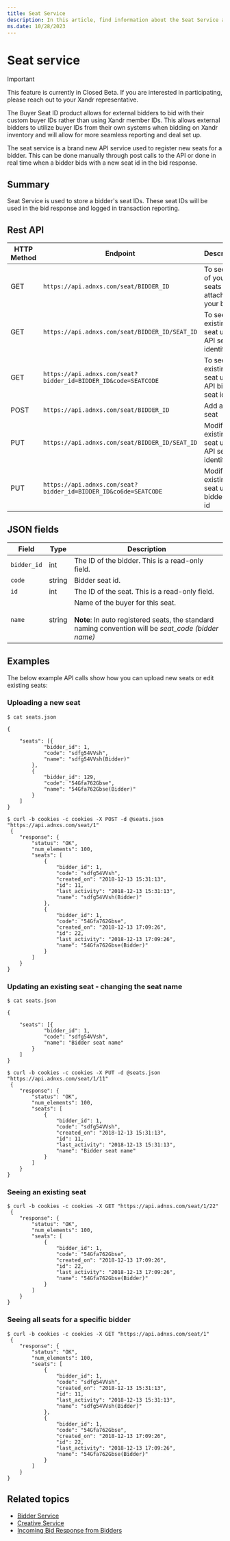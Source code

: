 ```yaml
---
title: Seat Service
description: In this article, find information about the Seat Service and the fields associated with it along with examples.
ms.date: 10/28/2023
---
```


# Seat service

> [!IMPORTANT]
> This feature is currently in Closed Beta. If you are interested in participating, please reach out to your Xandr representative.

The Buyer Seat ID product allows for external bidders to bid with their custom buyer IDs rather than using Xandr member IDs. This allows external bidders to utilize buyer IDs from their own systems when bidding on Xandr inventory and will allow for more seamless reporting and deal set up.

The seat service is a brand new API service used to register new seats for a bidder. This can be done manually through post calls to the API or done in real time when a bidder bids with a new seat id in the bid response.

## Summary

Seat Service is used to store a bidder's seat IDs. These seat IDs will be used in the bid response and logged in transaction reporting.

## Rest API

| HTTP Method | Endpoint | Description |
|---|---|---|
| GET | `https://api.adnxs.com/seat/BIDDER_ID` | To see all of your seats attached to your bidder |
| GET | `https://api.adnxs.com/seat/BIDDER_ID/SEAT_ID` | To see an existing seat using API seat identifier |
| GET | `https://api.adnxs.com/seat?bidder_id=BIDDER_ID&code=SEATCODE` | To see an existing seat using API bidder seat id |
| POST | `https://api.adnxs.com/seat/BIDDER_ID` | Add a new seat |
| PUT | `https://api.adnxs.com/seat/BIDDER_ID/SEAT_ID` | Modify an existing seat using API seat identifier |
| PUT | `https://api.adnxs.com/seat?bidder_id=BIDDER_ID&co6de=SEATCODE` | Modify an existing seat using bidder seat id |

## JSON fields

| Field | Type | Description |
|---|---|---|
| `bidder_id` | int | The ID of the bidder. This is a read-only field. |
| `code` | string | Bidder seat id. |
| `id` | int | The ID of the seat. This is a read-only field. |
| `name` | string | Name of the buyer for this seat. <br><br> **Note**: In auto registered seats, the standard naming convention will be *seat_code (bidder name)* |

## Examples

The below example API calls show how you can upload new seats or edit existing seats:

### Uploading a new seat

```
$ cat seats.json
 
{
 
    "seats": [{
            "bidder_id": 1,
            "code": "sdfg54VVsh",
            "name": "sdfg54VVsh(Bidder)"
        },
        {
            "bidder_id": 129,
            "code": "54Gfa762Gbse",
            "name": "54Gfa762Gbse(Bidder)"
        }
    ]
}
 
$ curl -b cookies -c cookies -X POST -d @seats.json "https://api.adnxs.com/seat/1"
 {
    "response": {
        "status": "OK",
        "num_elements": 100,
        "seats": [
            {
                "bidder_id": 1,
                "code": "sdfg54VVsh",
                "created_on": "2018-12-13 15:31:13",
                "id": 11,
                "last_activity": "2018-12-13 15:31:13",
                "name": "sdfg54VVsh(Bidder)"
            },
            {
                "bidder_id": 1,
                "code": "54Gfa762Gbse",
                "created_on": "2018-12-13 17:09:26",
                "id": 22,
                "last_activity": "2018-12-13 17:09:26",
                "name": "54Gfa762Gbse(Bidder)"
            }
        ]
    }
}
```

### Updating an existing seat - changing the seat name

```
$ cat seats.json
 
{
 
    "seats": [{
            "bidder_id": 1,
            "code": "sdfg54VVsh",
            "name": "Bidder seat name"
        }
    ]
}
 
$ curl -b cookies -c cookies -X PUT -d @seats.json "https://api.adnxs.com/seat/1/11"
 {
    "response": {
        "status": "OK",
        "num_elements": 100,
        "seats": [
            {
                "bidder_id": 1,
                "code": "sdfg54VVsh",
                "created_on": "2018-12-13 15:31:13",
                "id": 11,
                "last_activity": "2018-12-13 15:31:13",
                "name": "Bidder seat name"
            }
        ]
    }
}
```

### Seeing an existing seat

```
$ curl -b cookies -c cookies -X GET "https://api.adnxs.com/seat/1/22"
 {
    "response": {
        "status": "OK",
        "num_elements": 100,
        "seats": [
            {
                "bidder_id": 1,
                "code": "54Gfa762Gbse",
                "created_on": "2018-12-13 17:09:26",
                "id": 22,
                "last_activity": "2018-12-13 17:09:26",
                "name": "54Gfa762Gbse(Bidder)"
            }
        ]
    }
}
```

### Seeing all seats for a specific bidder

```
$ curl -b cookies -c cookies -X GET "https://api.adnxs.com/seat/1"
 {
    "response": {
        "status": "OK",
        "num_elements": 100,
        "seats": [
            {
                "bidder_id": 1,
                "code": "sdfg54VVsh",
                "created_on": "2018-12-13 15:31:13",
                "id": 11,
                "last_activity": "2018-12-13 15:31:13",
                "name": "sdfg54VVsh(Bidder)"
            },
            {
                "bidder_id": 1,
                "code": "54Gfa762Gbse",
                "created_on": "2018-12-13 17:09:26",
                "id": 22,
                "last_activity": "2018-12-13 17:09:26",
                "name": "54Gfa762Gbse(Bidder)"
            }
        ]
    }
}
```

## Related topics

- [Bidder Service](bidder-service.md)
- [Creative Service](creative-service.md)
- [Incoming Bid Response from Bidders](incoming-bid-response-from-bidders.md)
